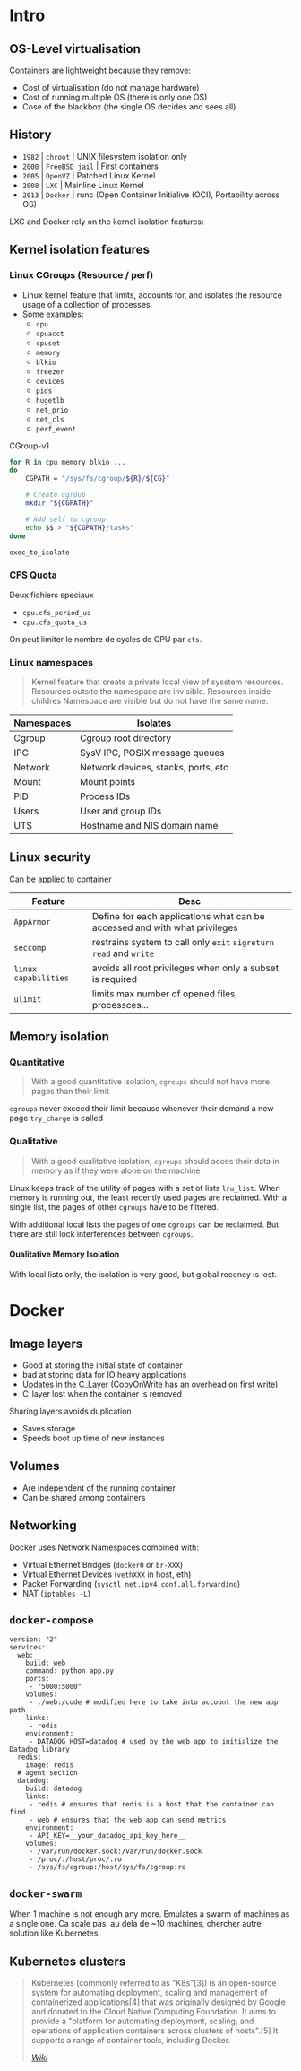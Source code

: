 # Intro

## OS-Level virtualisation

Containers are lightweight because they remove:

- Cost of virtualisation (do not manage hardware)
- Cost of running multiple OS (there is only one OS)
- Cose of the blackbox (the single OS decides and sees all)

## History

- `1982` | `chroot` | UNIX filesystem isolation only
- `2000` | `FreeBSD jail` | First containers
- `2005` | `OpenVZ` | Patched Linux Kernel
- `2008` | `LXC` | Mainline Linux Kernel
- `2013` | `Docker` | runc (Open Container Initialive (OCI), Portability across OS)

LXC and Docker rely on the kernel isolation features:

## Kernel isolation features

### Linux CGroups (Resource / perf)
- Linux kernel feature that limits, accounts for, and isolates the resource usage of a collection of processes 
- Some examples: 
    - `cpu`
    - `cpuacct` 
    - `cpuset`
    - `memory`
    - `blkio`
    - `freezer`
    - `devices`
    - `pids`
    - `hugetlb`
    - `net_prio`
    - `net_cls`
    - `perf_event`

CGroup-v1

```bash
for R in cpu memory blkio ...
do
    CGPATH = "/sys/fs/cgroup/${R}/${CG}"

    # Create cgroup
    mkdir "${CGPATH}"

    # Add self to cgroup
    echo $$ > "${CGPATH}/tasks"
done 

exec_to_isolate
```

### CFS Quota

Deux fichiers speciaux

- `cpu.cfs_period_us`
- `cpu.cfs_quota_us`

On peut limiter le nombre de cycles de CPU par `cfs`.

### Linux namespaces

> Kernel feature that create a private local view of sysstem resources. Resources outsite the namespace are invisible. Resources inside childres Namespace are visible but do not have the same name.

| Namespaces | Isolates |
| --- | --- |
| Cgroup | Cgroup root directory |
| IPC | SysV IPC, POSIX message queues |
| Network | Network devices, stacks, ports, etc |
| Mount | Mount points |
| PID | Process IDs |
| Users | User and group IDs |
| UTS | Hostname and NIS domain name |

## Linux security

Can be applied to container

| Feature | Desc |
| --- | --- |
| `AppArmor` | Define for each applications what can be accessed and with what privileges |
| `seccomp` | restrains system to call only `exit` `sigreturn` `read` and `write` |
| `linux capabilities` | avoids all root privileges when only a subset is required |
| `ulimit` | limits max number of opened files, processces... |

## Memory isolation

### Quantitative

> With a good quantitative isolation, `cgroups` should not have more pages than their limit
    
`cgroups` never exceed their limit because whenever their demand a new page `try_charge` is called

### Qualitative

> With a good qualitative isolation, `cgroups` should acces their data in memory as if they were alone on the machine

Linux keeps track of the utility of pages with a set of lists `lru_list`. When memory is running out, the least recently used pages are reclaimed. With a single list, the pages of other `cgroups` have to be filtered.

With additional local lists the pages of one `cgroups` can be reclaimed. But there are still lock interferences between `cgroups`.

#### Qualitative Memory Isolation

With local lists only, the isolation is very good, but global recency is lost.

# Docker

## Image layers


- Good at storing the initial state of container
- bad at storing data for IO heavy applications
- Updates in the C_Layer (CopyOnWrite has an overhead on first write)
- C_layer lost when the container is removed

Sharing layers avoids duplication
- Saves storage
- Speeds boot up time of new instances

## Volumes

- Are independent of the running container
- Can be shared among containers

## Networking

Docker uses Network Namespaces combined with:

- Virtual Ethernet Bridges (`docker0` or `br-XXX`)
- Virtual Ethernet Devices (`vethXXX` in host, eth)
- Packet Forwarding (`sysctl net.ipv4.conf.all.forwarding`)
- NAT (`iptables -L`)

## `docker-compose`

```docker
version: "2"
services:
  web:
    build: web
    command: python app.py
    ports:
     - "5000:5000"
    volumes:
     - ./web:/code # modified here to take into account the new app path
    links:
     - redis
    environment:
     - DATADOG_HOST=datadog # used by the web app to initialize the Datadog library
  redis:
    image: redis
  # agent section
  datadog:
    build: datadog
    links:
     - redis # ensures that redis is a host that the container can find
     - web # ensures that the web app can send metrics
    environment:
     - API_KEY=__your_datadog_api_key_here__
    volumes:
     - /var/run/docker.sock:/var/run/docker.sock
     - /proc/:/host/proc/:ro
     - /sys/fs/cgroup:/host/sys/fs/cgroup:ro
```

## `docker-swarm`

When 1 machine is not enough any more. Emulates a swarm of machines as a single one. Ca scale pas, au dela de ~10 machines, chercher autre solution like Kubernetes

## Kubernetes clusters 

> Kubernetes (commonly referred to as "K8s"[3]) is an open-source system for automating deployment, scaling and management of containerized applications[4] that was originally designed by Google and donated to the Cloud Native Computing Foundation. It aims to provide a "platform for automating deployment, scaling, and operations of application containers across clusters of hosts".[5] It supports a range of container tools, including Docker.
>
> [*Wiki*](https://en.wikipedia.org/wiki/Kubernetes)